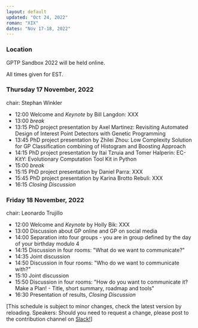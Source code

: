 ```yaml
---
layout: default
updated: "Oct 24, 2022"
roman: "XIX"
dates: "Nov 17-18, 2022"
---
```


### Location
GPTP Sandbox 2022 will be held online.

All times given for EST.

### Thursday 17 November, 2022

chair: Stephan Winkler

- 12:00 Welcome and _Keynote_ by Bill Langdon: XXX
- 13:00 _break_
- 13:15 PhD project presentation by Axel Martinez: Revisiting Automated Design of Interest Point Detectors with Genetic Programming
- 13:45 PhD project presentation by Zhilei Zhou: Low Complexity Solution for GP Classification combining of Histogram and Boosting Approach
- 14:15 PhD project presentation by Itai Tzruia and Tomer Halperin: EC-KitY: Evolutionary Computation Tool Kit in Python
- 15:00 _break_
- 15:15 PhD project presentation by Daniel Parra: XXX
- 15:45 PhD project presentation by Karina Brotto Rebuli: XXX
- 16:15 _Closing Discussion_

### Friday 18 November, 2022

chair: Leonardo Trujillo

- 12:00 Welcome and _Keynote_ by Holly Bik: XXX
- 13:00 Discussion about GP online and GP on social media
- 14:00 Separation into four groups - you are in group defined by the day of your birthday modulo 4
- 14:15 Discussion in four rooms: "What do we want to communicate?"
- 14:35 Joint discussion
- 14:50 Discussion in four rooms: "Who do we want to communicate with?"
- 15:10 Joint discussion
- 15:50 Discussion in four rooms: "How do you want to communicate it? Make a Plan! - Title, short summary, roadmap and tools"
- 16:30 Presentation of results, _Closing Discussion_

[This schedule is subject to minor changes, check the latest version by reloading. Speakers: Should you need to request a change, please post to the contribution channel on [Slack!](https://gptp-workshops.slack.com)]

